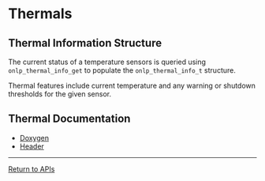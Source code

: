 # Thermals

## Thermal Information Structure

The current status of a temperature sensors is queried using ```onlp_thermal_info_get``` to populate the ```onlp_thermal_info_t``` structure.

Thermal features include current temperature and any warning or shutdown thresholds for the given sensor.

## Thermal Documentation
* [Doxygen](https://htmlpreview.github.io/?https://raw.githubusercontent.com/opencomputeproject/OpenNetworkLinux/ONLPv2/packages/base/any/onlp/src/onlp/doc/html/thermal_8h.html)
* [Header](https://github.com/opencomputeproject/OpenNetworkLinux/blob/ONLPv2/packages/base/any/onlp/src/onlp/module/inc/onlp/thermal.h)

---
[Return to APIs](http://opencomputeproject.github.io/OpenNetworkLinux/onlp/applications/apis)